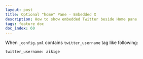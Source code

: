 ```yaml
---
layout: post
title: Optional "home" Pane - Embedded X
description: How to show embedded Twitter beside Home pane
tags: feature doc
doc_index: 60
---
```

When `_config.yml` contains `twitter_username` tag like following:

```
twitter_username: aikige
```
